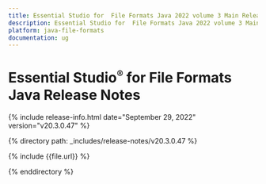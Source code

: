 ```yaml
---
title: Essential Studio for  File Formats Java 2022 volume 3 Main Release Notes 
description: Essential Studio for  File Formats Java 2022 volume 3 Main Release Notes
platform: java-file-formats
documentation: ug
---
```


# Essential Studio<sup style="font-size:70%">&reg;</sup> for  File Formats Java Release Notes  

{% include release-info.html date="September 29, 2022"  version="v20.3.0.47" %} 

{% directory path: _includes/release-notes/v20.3.0.47 %}

{% include {{file.url}} %}

{% enddirectory %}